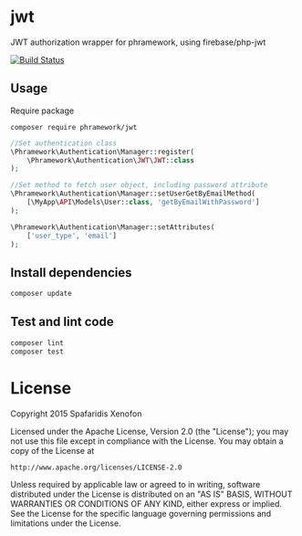 # jwt
JWT authorization wrapper for phramework, using firebase/php-jwt

[![Build Status](https://travis-ci.org/phramework/jwt.svg?branch=master)](https://travis-ci.org/phramework/jwt)

## Usage
Require package

```
composer require phramework/jwt
```

```php
//Set authentication class
\Phramework\Authentication\Manager::register(
    \Phramework\Authentication\JWT\JWT::class
);

//Set method to fetch user object, including password attribute
\Phramework\Authentication\Manager::setUserGetByEmailMethod(
    [\MyApp\API\Models\User::class, 'getByEmailWithPassword']
);

\Phramework\Authentication\Manager::setAttributes(
    ['user_type', 'email']
);
```

## Install dependencies

```bash
composer update
```

## Test and lint code

```bash
composer lint
composer test
```

# License
Copyright 2015 Spafaridis Xenofon

Licensed under the Apache License, Version 2.0 (the "License"); you may not use this file except in compliance with the License. You may obtain a copy of the License at

```
http://www.apache.org/licenses/LICENSE-2.0
```

Unless required by applicable law or agreed to in writing, software distributed under the License is distributed on an "AS IS" BASIS, WITHOUT WARRANTIES OR CONDITIONS OF ANY KIND, either express or implied. See the License for the specific language governing permissions and limitations under the License.
